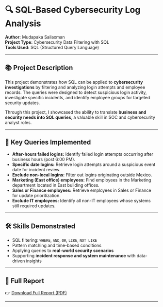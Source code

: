 # 🔍 SQL-Based Cybersecurity Log Analysis

**Author:** Mudapaka Sailaxman  
**Project Type:** Cybersecurity Data Filtering with SQL  
**Tools Used:** SQL (Structured Query Language)

---

## 📚 Project Description  
This project demonstrates how SQL can be applied to **cybersecurity investigations** by filtering and analyzing login attempts and employee records. The queries were designed to detect suspicious login activity, investigate specific incidents, and identify employee groups for targeted security updates.  

Through this project, I showcased the ability to translate **business and security needs into SQL queries**, a valuable skill in SOC and cybersecurity analyst roles.  

---

## 🔐 Key Queries Implemented  

- **After-hours failed logins:** Identify failed login attempts occurring after business hours (post 6:00 PM).  
- **Specific date logins:** Retrieve login attempts around a suspicious event date for incident review.  
- **Exclude non-local logins:** Filter out logins originating outside Mexico.  
- **Marketing (East office) employees:** Find employees in the Marketing department located in East building offices.  
- **Sales or Finance employees:** Retrieve employees in Sales or Finance for update prioritization.  
- **Exclude IT employees:** Identify all non-IT employees whose systems still required updates.  

---

## 🛠️ Skills Demonstrated  

- SQL filtering: `WHERE`, `AND`, `OR`, `LIKE`, `NOT LIKE`  
- Pattern matching and time-based conditions  
- Applying queries to **real-world security scenarios**  
- Supporting **incident response and system maintenance** with data-driven insights  

---

## 📄 Full Report  

👉 [Download Full Report (PDF)](./sql_log_analysis.pdf)  

---
